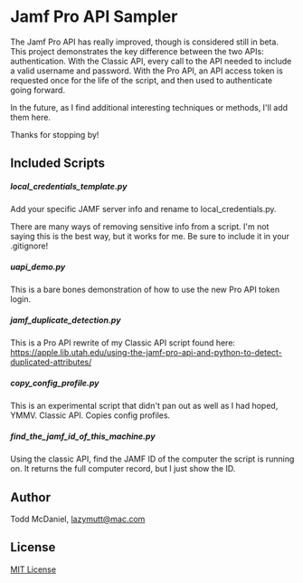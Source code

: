 # Jamf Pro API Sampler

The Jamf Pro API has really improved, though is considered still in beta. This project demonstrates the key difference between the two APIs: authentication. With the Classic API, every call to the API needed to include a valid username and password. With the Pro API, an API access token is requested once for the life of the script, and then used to authenticate going forward.

In the future, as I find additional interesting techniques or methods, I'll add them here.

Thanks for stopping by!



## Included Scripts

##### local_credentials_template.py

Add your specific JAMF server info and rename to local_credentials.py. 

There are many ways of removing sensitive info from a script. I'm not saying this is the best way, but it works for me. Be sure to include it in your .gitignore!



##### uapi_demo.py

This is a bare bones demonstration of how to use the new Pro API token login.



##### jamf_duplicate_detection.py

This is a Pro API rewrite of my Classic API script found here: https://apple.lib.utah.edu/using-the-jamf-pro-api-and-python-to-detect-duplicated-attributes/



##### copy_config_profile.py

This is an experimental script that didn't pan out as well as I had hoped, YMMV. Classic API. Copies config profiles.



##### find_the_jamf_id_of_this_machine.py

Using the classic API, find the JAMF ID of the computer the script is running on. It returns the full computer record, but I just show the ID.



## Author

Todd McDaniel, lazymutt@mac.com



## License

[MIT License](LICENSE)

